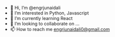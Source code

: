 - 👋 Hi, I’m @engrjunaidali
- 👀 I’m interested in Python, Javascript
- 🌱 I’m currently learning React
- 💞️ I’m looking to collaborate on ...
- 📫 How to reach me engrjunaidali0@gmail.com

<!---
engrjunaidali/engrjunaidali is a ✨ special ✨ repository because its `README.md` (this file) appears on your GitHub profile.
You can click the Preview link to take a look at your changes.
--->
